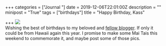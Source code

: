 +++
categories = ["Journal "]
date = 2019-12-06T22:01:00Z
description = ""
minipost = "True"
tags = ["birthdays"]
title = "Happy Birthday, Kass"

+++
![](https://res.cloudinary.com/tobyblog/image/upload/a_0/v1575670025/img/59316BAD-DA4E-4A8C-BDC5-A02872C51424_chs7ka.jpg)  
Wishing the best of birthdays to my beloved and [fellow blogger](http://kassiblogtoo.blogspot.com/). If only it could be from Hawaii again this year. I promise to make some Mai Tais this weekend to commemorate it, and maybe post some of those pics. 